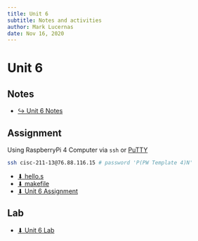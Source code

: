 ```yaml
---
title: Unit 6
subtitle: Notes and activities
author: Mark Lucernas
date: Nov 16, 2020
---
```



# Unit 6

## Notes

- [↪ Unit 6 Notes](notes)

## Assignment

Using RaspberryPi 4 Computer via `ssh` or [PuTTY](https://putty.org/)

```sh
ssh cisc-211-13@76.88.116.15 # password 'P(PW Template 4)N'
```

- [⬇ hello.s](vfile:../../../../files/fall-2020/CISC-211/unit-6/hello.s)
- [⬇ makefile](vfile:../../../../files/fall-2020/CISC-211/unit-6/makefile)
- [⬇ Unit 6 Assignment](file:../../../../files/fall-2020/CISC-211/unit-6/unit-6_assignment.pdf)

## Lab

- [⬇ Unit 6 Lab](file:../../../../files/fall-2020/CISC-211/unit-6/unit-6_lab.pdf)

